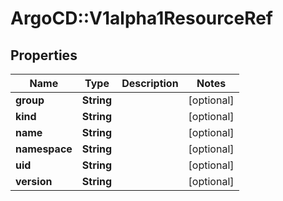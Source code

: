 # ArgoCD::V1alpha1ResourceRef

## Properties
Name | Type | Description | Notes
------------ | ------------- | ------------- | -------------
**group** | **String** |  | [optional] 
**kind** | **String** |  | [optional] 
**name** | **String** |  | [optional] 
**namespace** | **String** |  | [optional] 
**uid** | **String** |  | [optional] 
**version** | **String** |  | [optional] 


